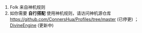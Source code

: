 1. Folk 来自神机规则
3. 如你需要 **自行搭配** 使用神机规则，请访问神机源仓库 https://github.com/ConnersHua/Profiles/tree/master (已停更) ；[DivineEngine](https://github.com/DivineEngine) (更新中)
